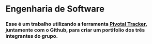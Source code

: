 # Engenharia de Software

### Esse é um trabalho utilizando a ferramenta [Pivotal Tracker](https://www.pivotaltracker.com/), juntamente com o **Github**, para criar um portifolio dos três integrantes do grupo.
